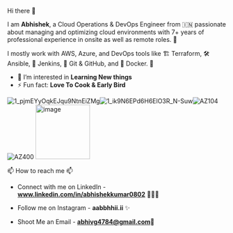 
Hi there 👋

I am **Abhishek**, a Cloud Operations & DevOps Engineer from 🇮🇳 passionate about managing and optimizing cloud environments with 7+ years of professional experience in onsite as well as remote roles. 🎯

I mostly work with AWS, Azure, and DevOps tools like 🏗️ Terraform, 🛠️ Ansible, 🤖 Jenkins, 🔀 Git & GitHub, and 🐳 Docker. 🚀

- 👀 I’m interested in **Learning New things**
- ⚡ Fun fact: **Love To Cook & Early Bird**

![1_pjmEYyOqkEJqu9NtnEiZMg](https://github.com/user-attachments/assets/78bc2eae-1623-40cf-9d69-b46654d6bd7f)![1_ik9N6EPd6H6ElO3R_N-Suw](https://github.com/user-attachments/assets/06cd2e2c-ab9d-48c5-a847-7bbf70b5cb7f)![AZ104](https://github.com/user-attachments/assets/6f61fbcf-47b2-418a-a5d5-ed6b66737371)![AZ400](https://github.com/user-attachments/assets/b5f3ca7e-7fdb-4b09-b5ce-8168ad784ccd) <img width="125" height="125" alt="image" src="https://github.com/user-attachments/assets/038bf7e6-98d7-432c-bd3c-d6444709da3b" />

 

 📫 How to reach me 📫

- Connect with me on LinkedIn - **www.linkedin.com/in/abhishekkumar0802** 👨🏻‍💻

- Follow me on Instagram - **aabbhhii.ii** ✨

- Shoot Me an Email -  **abhivg4784@gmail.com**💌

<!---
ABHI080291/ABHI080291 is a ✨ special ✨ repository because its `README.md` (this file) appears on your GitHub profile.
You can click the Preview link to take a look at your changes.
--->
